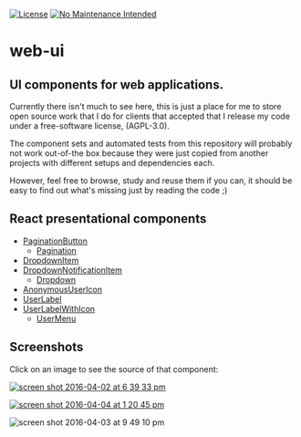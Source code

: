 [![License](https://img.shields.io/badge/license-AGPL--3.0-lightgrey.svg)](https://github.com/fczuardi/roboviario/blob/master/LICENSE)
[![No Maintenance Intended](http://unmaintained.tech/badge.svg)](http://unmaintained.tech/)

# web-ui
## UI components for web applications.

Currently there isn't much to see here, this is just a place for me to store
open source work that I do for clients that accepted that I release my code
under a free-software license, (AGPL-3.0).

The component sets and automated tests from this repository will probably
not work out-of-the box because they were just copied from another projects
with different setups and dependencies each.

However, feel free to browse, study and reuse them if you can, it should be
easy to find out what's missing just by reading the code ;)

## React presentational components

- [PaginationButton][/nav/PaginationButton]
    - [Pagination][/nav/Pagination]
- [DropdownItem][/inputs/DropdownItem]
- [DropdownNotificationItem][/inputs/DropdownNotificationItem]
    - [Dropdown][/inputs/Dropdown]
- [AnonymousUserIcon][/icons/AnonymousUserIcon]
- [UserLabel][/users/UserLabel]
- [UserLabelWithIcon][/users/UserLabelWithIcon]
    - [UserMenu][/users/UserMenu]


## Screenshots

Click on an image to see the source of that component:

[![screen shot 2016-04-02 at 6 39 33 pm](https://cloud.githubusercontent.com/assets/7760/14229176/db1389d6-f902-11e5-80bd-6dc7558cb221.png)][/nav/Pagination]

[![screen shot 2016-04-04 at 1 20 45 pm](https://cloud.githubusercontent.com/assets/7760/14254907/2ad9b16e-fa68-11e5-9755-37f7c8d94946.png)][/inputs/Dropdown]

![screen shot 2016-04-03 at 9 49 10 pm](https://cloud.githubusercontent.com/assets/7760/14236105/227b5630-f9e6-11e5-9008-e940bab196bd.png)

[/nav/Pagination]: https://github.com/fczuardi/web-ui/blob/master/src/crave/components/nav/Pagination.js
[/nav/PaginationButton]: https://github.com/fczuardi/web-ui/blob/master/src/crave/components/nav/PaginationButton.js
[/inputs/DropdownItem]: https://github.com/fczuardi/web-ui/blob/master/src/crave/components/inputs/DropdownItem.js
[/inputs/DropdownNotificationItem]: https://github.com/fczuardi/web-ui/blob/master/src/crave/components/inputs/DropdownNotificationItem.js
[/inputs/Dropdown]: https://github.com/fczuardi/web-ui/blob/master/src/crave/components/inputs/Dropdown.js
[/icons/AnonymousUserIcon]: https://github.com/fczuardi/web-ui/blob/master/src/crave/components/icons/AnonymousUserIcon.js
[/users/UserLabel]: https://github.com/fczuardi/web-ui/blob/master/src/crave/components/users/UserLabel.js
[/users/UserLabelWithIcon]: https://github.com/fczuardi/web-ui/blob/master/src/crave/components/users/UserLabelWithIcon.js
[/users/UserMenu]: https://github.com/fczuardi/web-ui/blob/master/src/crave/components/users/UserMenu.js
